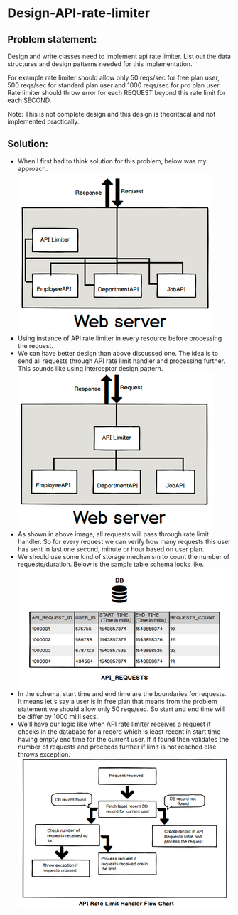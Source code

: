 # Design-API-rate-limiter

Problem statement:
------------------
Design and write classes need to implement api rate limiter. List out the data structures and design patterns needed for this implementation.

For example rate limiter should allow only 50 reqs/sec for free plan user, 500 reqs/sec for standard plan user and 1000 reqs/sec for pro plan user. Rate limiter should throw error for each REQUEST beyond this rate limit for each SECOND.

Note: This is not complete design and this design is theoritacal and not implemented practically.

Solution:
----------
- When I first had to think solution for this problem, below was my approach.
![API Rate Limiter](api_rate_limiter1.png)
- Using instance of API rate limiter in every resource before processing the request.
- We can have better design than above discussed one. The idea is to send all requests through API rate limit handler and processing further. This sounds like using interceptor design pattern.
![API Rate Limiter](api_rate_limiter2.png)
- As shown in above image, all requests will pass through rate limit handler. So for every request we can verify how many requests this user has sent in last one second, minute or hour based on user plan.
- We should use some kind of storage mechanism to count the number of requests/duration. Below is the sample table schema looks like.
![API Requests schema](api_requests_schema.png)
- In the schema, start time and end time are the boundaries for requests. It means let's say a user is in free plan that means from the problem statement we should allow only 50 reqs/sec. So start and end time will be differ by 1000 milli secs. 
- We'll have our logic like when API rate limiter receives a request if checks in the database for a record which is least recent  in start time having empty end time for the current user. If it found then validates the number of requests and proceeds further if limit is not reached else throws exception.
![API Rate Limiter Flow Chart](api_rate_limiter_flow.png)

